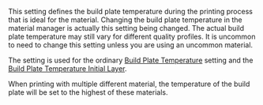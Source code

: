 This setting defines the build plate temperature during the printing process that is ideal for the material. Changing the build plate temperature in the material manager is actually this setting being changed. The actual build plate temperature may still vary for different quality profiles. It is uncommon to need to change this setting unless you are using an uncommon material.

The setting is used for the ordinary [Build Plate Temperature](material_bed_temperature.md) setting and the [Build Plate Temperature Initial Layer](material_bed_temperature_layer_0.md).

When printing with multiple different material, the temperature of the build plate will be set to the highest of these materials.